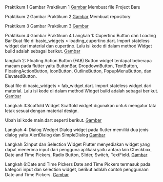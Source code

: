 Praktikum 1
Gambar Praktikum 1 
[Gambar](image-1.png)
Membuat file Project Baru

Praktikum 2
Gambar Praktikum 2
[Gambar](image-7.png)
Membuat repository

Praktikum 3
Gambar Praktikum 3
[Gambar](image-3.png)

Praktikum 4
Gambar Praktikum 4
Langkah 1: Cupertino Button dan Loading Bar
Buat file di basic_widgets > loading_cupertino.dart. Import stateless widget dari material dan cupertino. Lalu isi kode di dalam method Widget build adalah sebagai berikut.
[Gambar](image-8.png)


langkah 2: Floating Action Button (FAB)
Button widget terdapat beberapa macam pada flutter yaitu ButtonBar, DropdownButton, TextButton, FloatingActionButton, IconButton, OutlineButton, PopupMenuButton, dan ElevatedButton.

Buat file di basic_widgets > fab_widget.dart. Import stateless widget dari material. Lalu isi kode di dalam method Widget build adalah sebagai berikut.
[Gambar](image-9.png)


Langkah 3:Scaffold Widget
Scaffold widget digunakan untuk mengatur tata letak sesuai dengan material design.

Ubah isi kode main.dart seperti berikut.
[Gambar](image-10.png)


Langkah 4: Dialog Wedget
Dialog widget pada flutter memiliki dua jenis dialog yaitu AlertDialog dan SimpleDialog
[Gambar](image-4.png)

Langkah 5:Input dan Selection Widget
Flutter menyediakan widget yang dapat menerima input dari pengguna aplikasi yaitu antara lain Checkbox, Date and Time Pickers, Radio Button, Slider, Switch, TextField.
[Gambar](image-5.png)

Langkah 6:Date and Time Pickers
Date and Time Pickers termasuk pada kategori input dan selection widget, berikut adalah contoh penggunaan Date and Time Pickers.
[Gambar](image-6.png)



